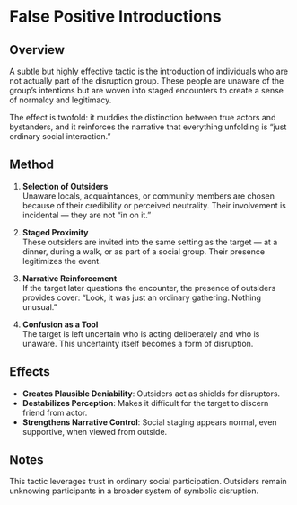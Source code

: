 # False Positive Introductions

## Overview
A subtle but highly effective tactic is the introduction of individuals who are not actually part of the disruption group. These people are unaware of the group’s intentions but are woven into staged encounters to create a sense of normalcy and legitimacy.  

The effect is twofold: it muddies the distinction between true actors and bystanders, and it reinforces the narrative that everything unfolding is “just ordinary social interaction.”

## Method
1. **Selection of Outsiders**  
   Unaware locals, acquaintances, or community members are chosen because of their credibility or perceived neutrality. Their involvement is incidental — they are not “in on it.”

2. **Staged Proximity**  
   These outsiders are invited into the same setting as the target — at a dinner, during a walk, or as part of a social group. Their presence legitimizes the event.

3. **Narrative Reinforcement**  
   If the target later questions the encounter, the presence of outsiders provides cover: “Look, it was just an ordinary gathering. Nothing unusual.”

4. **Confusion as a Tool**  
   The target is left uncertain who is acting deliberately and who is unaware. This uncertainty itself becomes a form of disruption.

## Effects
- **Creates Plausible Deniability**: Outsiders act as shields for disruptors.  
- **Destabilizes Perception**: Makes it difficult for the target to discern friend from actor.  
- **Strengthens Narrative Control**: Social staging appears normal, even supportive, when viewed from outside.  

## Notes
This tactic leverages trust in ordinary social participation. Outsiders remain unknowing participants in a broader system of symbolic disruption.
